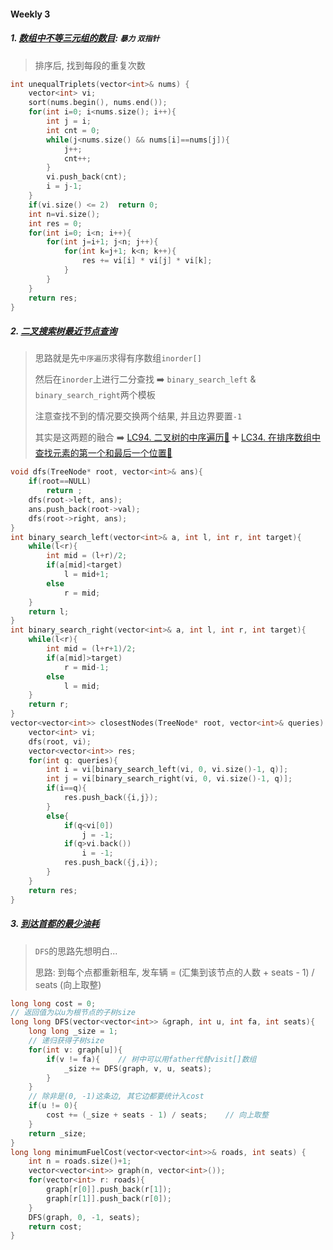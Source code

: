 #### Weekly 3

##### 1. [数组中不等三元组的数目](https://leetcode.cn/problems/number-of-unequal-triplets-in-array/): `暴力` `双指针`
> 排序后, 找到每段的重复次数
```CPP
int unequalTriplets(vector<int>& nums) {
    vector<int> vi;
    sort(nums.begin(), nums.end());
    for(int i=0; i<nums.size(); i++){
        int j = i;
        int cnt = 0;
        while(j<nums.size() && nums[i]==nums[j]){
            j++;
            cnt++;
        }
        vi.push_back(cnt);
        i = j-1;
    }
    if(vi.size() <= 2)  return 0;
    int n=vi.size();
    int res = 0;
    for(int i=0; i<n; i++){
        for(int j=i+1; j<n; j++){
            for(int k=j+1; k<n; k++){
                res += vi[i] * vi[j] * vi[k];
            }
        }
    }
    return res;
}
```

##### 2. [二叉搜索树最近节点查询](https://leetcode.cn/problems/closest-nodes-queries-in-a-binary-search-tree/)
> 思路就是先`中序遍历`求得有序数组`inorder[]`
> 
> 然后在`inorder`上进行二分查找 ➡️ `binary_search_left` & `binary_search_right`两个模板
> 
> 注意查找不到的情况要交换两个结果, 并且边界要置`-1`
> 
> 其实是这两题的融合 ➡️ [LC94. 二叉树的中序遍历💚](https://leetcode.cn/problems/binary-tree-inorder-traversal/) ➕ [LC34. 在排序数组中查找元素的第一个和最后一个位置🧡](/workspace/34.%E5%9C%A8%E6%8E%92%E5%BA%8F%E6%95%B0%E7%BB%84%E4%B8%AD%E6%9F%A5%E6%89%BE%E5%85%83%E7%B4%A0%E7%9A%84%E7%AC%AC%E4%B8%80%E4%B8%AA%E5%92%8C%E6%9C%80%E5%90%8E%E4%B8%80%E4%B8%AA%E4%BD%8D%E7%BD%AE.cpp)

```CPP
void dfs(TreeNode* root, vector<int>& ans){
    if(root==NULL)
        return ;
    dfs(root->left, ans);
    ans.push_back(root->val);
    dfs(root->right, ans);
}
int binary_search_left(vector<int>& a, int l, int r, int target){
    while(l<r){
        int mid = (l+r)/2;
        if(a[mid]<target)
            l = mid+1;
        else
            r = mid;
    }
    return l;
}
int binary_search_right(vector<int>& a, int l, int r, int target){
    while(l<r){
        int mid = (l+r+1)/2;
        if(a[mid]>target)
            r = mid-1;
        else
            l = mid;
    }
    return r;
}
vector<vector<int>> closestNodes(TreeNode* root, vector<int>& queries) {
    vector<int> vi;
    dfs(root, vi);
    vector<vector<int>> res;
    for(int q: queries){
        int i = vi[binary_search_left(vi, 0, vi.size()-1, q)];
        int j = vi[binary_search_right(vi, 0, vi.size()-1, q)];
        if(i==q){
            res.push_back({i,j});                
        }
        else{
            if(q<vi[0])
                j = -1;
            if(q>vi.back())
                i = -1;
            res.push_back({j,i});
        }
    }
    return res;
}
```

##### 3. [到达首都的最少油耗](https://leetcode.cn/problems/minimum-fuel-cost-to-report-to-the-capital/)
> `DFS`的思路先想明白...
> 
> 思路: 到每个点都重新租车, 发车辆 = (汇集到该节点的人数 + seats - 1) / seats (向上取整)

```CPP
long long cost = 0;
// 返回值为以u为根节点的子树size
long long DFS(vector<vector<int>> &graph, int u, int fa, int seats){
    long long _size = 1;
    // 递归获得子树size
    for(int v: graph[u]){
        if(v != fa){    // 树中可以用father代替visit[]数组
            _size += DFS(graph, v, u, seats);
        }
    }
    // 除非是(0, -1)这条边, 其它边都要统计入cost
    if(u != 0){
        cost += (_size + seats - 1) / seats;    // 向上取整
    }
    return _size;
}
long long minimumFuelCost(vector<vector<int>>& roads, int seats) {
    int n = roads.size()+1;
    vector<vector<int>> graph(n, vector<int>());
    for(vector<int> r: roads){
        graph[r[0]].push_back(r[1]);
        graph[r[1]].push_back(r[0]);
    }
    DFS(graph, 0, -1, seats);
    return cost;
}
```